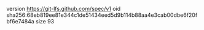 version https://git-lfs.github.com/spec/v1
oid sha256:68eb819ee81e344c1de51434eed5d9b114b88aa4e3cab00dbe6f20fbf6e7484a
size 93
